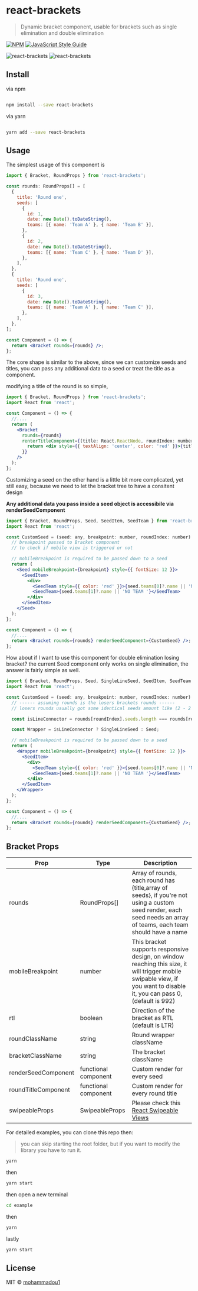 # react-brackets

> Dynamic bracket component, usable for brackets such as single elimination and double elimination

[![NPM](https://img.shields.io/npm/v/react-brackets.svg)](https://www.npmjs.com/package/react-brackets) [![JavaScript Style Guide](https://img.shields.io/badge/code_style-standard-brightgreen.svg)](https://standardjs.com)

![react-brackets](https://github.com/mohux/react-brackets/blob/master/images/web.gif?raw=true 'react-brackets')
![react-brackets](https://github.com/mohux/react-brackets/blob/master/images/mobile.gif?raw=true 'react-brackets')

## Install

via npm

```bash

npm install --save react-brackets

```

via yarn

```bash

yarn add --save react-brackets

```

## Usage

The simplest usage of this component is

```jsx
import { Bracket, RoundProps } from 'react-brackets';

const rounds: RoundProps[] = [
  {
    title: 'Round one',
    seeds: [
      {
        id: 1,
        date: new Date().toDateString(),
        teams: [{ name: 'Team A' }, { name: 'Team B' }],
      },
      {
        id: 2,
        date: new Date().toDateString(),
        teams: [{ name: 'Team C' }, { name: 'Team D' }],
      },
    ],
  },
  {
    title: 'Round one',
    seeds: [
      {
        id: 3,
        date: new Date().toDateString(),
        teams: [{ name: 'Team A' }, { name: 'Team C' }],
      },
    ],
  },
];

const Component = () => {
  return <Bracket rounds={rounds} />;
};
```

The core shape is similar to the above, since we can customize seeds and titles, you can pass any additional data to a seed or treat the title as a component.

modifying a title of the round is so simple,

```jsx
import { Bracket, RoundProps } from 'react-brackets';
import React from 'react';

const Component = () => {
  //....
  return (
    <Bracket
      rounds={rounds}
      renterTitleComponent={(title: React.ReactNode, roundIndex: number) => {
        return <div style={{ textAlign: 'center', color: 'red' }}>{title}</div>;
      }}
    />
  );
};
```

Customizing a seed on the other hand is a little bit more complicated, yet still easy,
because we need to let the bracket tree to have a consitent design

**Any additional data you pass inside a seed object is accessibile via renderSeedComponent**

```jsx
import { Bracket, RoundProps, Seed, SeedItem, SeedTeam } from 'react-brackets';
import React from 'react';

const CustomSeed = (seed: any, breakpoint: number, roundIndex: number) => {
  // breakpoint passed to Bracket component
  // to check if mobile view is triggered or not

  // mobileBreakpoint is required to be passed down to a seed
  return (
    <Seed mobileBreakpoint={breakpoint} style={{ fontSize: 12 }}>
      <SeedItem>
        <div>
          <SeedTeam style={{ color: 'red' }}>{seed.teams[0]?.name || 'NO TEAM '}</SeedTeam>
          <SeedTeam>{seed.teams[1]?.name || 'NO TEAM '}</SeedTeam>
        </div>
      </SeedItem>
    </Seed>
  );
};

const Component = () => {
  //....
  return <Bracket rounds={rounds} renderSeedComponent={CustomSeed} />;
};
```

How about if I want to use this component for double elimination losing bracket? the current Seed component only works on single elimination, the answer is fairly simple as well.

```jsx
import { Bracket, RoundProps, Seed, SingleLineSeed, SeedItem, SeedTeam } from 'react-brackets';
import React from 'react';

const CustomSeed = (seed: any, breakpoint: number, roundIndex: number) => {
  // ------ assuming rounds is the losers brackets rounds ------
  // losers rounds usually got some identical seeds amount like (2 - 2 - 1 - 1)

  const isLineConnector = rounds[roundIndex].seeds.length === rounds[roundIndex + 1]?.seeds.length;

  const Wrapper = isLineConnector ? SingleLineSeed : Seed;

  // mobileBreakpoint is required to be passed down to a seed
  return (
    <Wrapper mobileBreakpoint={breakpoint} style={{ fontSize: 12 }}>
      <SeedItem>
        <div>
          <SeedTeam style={{ color: 'red' }}>{seed.teams[0]?.name || 'NO TEAM '}</SeedTeam>
          <SeedTeam>{seed.teams[1]?.name || 'NO TEAM '}</SeedTeam>
        </div>
      </SeedItem>
    </Wrapper>
  );
};

const Component = () => {
  //....
  return <Bracket rounds={rounds} renderSeedComponent={CustomSeed} />;
};
```

## Bracket Props

| Prop                | Type                 | Description                                                                                                                                                              |
| ------------------- | -------------------- | ------------------------------------------------------------------------------------------------------------------------------------------------------------------------ |
| rounds              | RoundProps[]         | Array of rounds, each round has {title,array of seeds}, if you're not using a custom seed render, each seed needs an array of teams, each team should have a name        |
| mobileBreakpoint    | number               | This bracket supports responsive design, on window reaching this size, it will trigger mobile swipable view, if you want to disable it, you can pass 0, (default is 992) |
| rtl                 | boolean              | Direction of the bracket as RTL (default is LTR)                                                                                                                         |
| roundClassName      | string               | Round wrapper className                                                                                                                                                  |
| bracketClassName    | string               | The bracket className                                                                                                                                                    |
| renderSeedComponent | functional component | Custom render for every seed                                                                                                                                             |
| roundTitleComponent | functional component | Custom render for every round title                                                                                                                                      |
| swipeableProps      | SwipeableProps       | Please check this [React Swipeable Views](https://github.com/oliviertassinari/react-swipeable-views)                                                                     |

For detailed examples, you can clone this repo then:

> you can skip starting the root folder, but if you want to modify the library you have to run it.

```bash
yarn
```

then

```bash
yarn start
```

then open a new terminal

```bash
cd example
```

then

```bash
yarn
```

lastly

```bash
yarn start
```

## License

MIT © [mohammadou1](https://github.com/mohammadou1)
